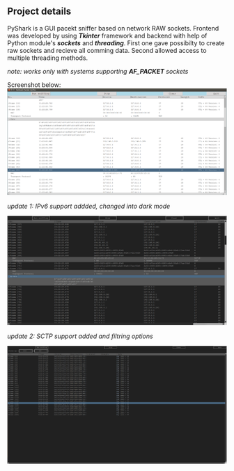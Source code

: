 ## Project details

PyShark is a GUI pacekt sniffer based on network RAW sockets. Frontend was developed by using ***Tkinter*** framework and backend with help of Python module's ***sockets*** and ***threading***. First one gave possibilty to create raw sockets and recieve all comming data. Second allowed access to multiple threading methods.

*note: works only with systems supporting* ***AF_PACKET*** *sockets* 

Screenshot below:
![](images/pyshark.png)


*update 1: IPv6 support addded, changed into dark mode*

![](images/pyshark_dark.png)

*update 2: SCTP support added and filtring options*

![](images/pyshark_dark2.0.png)

